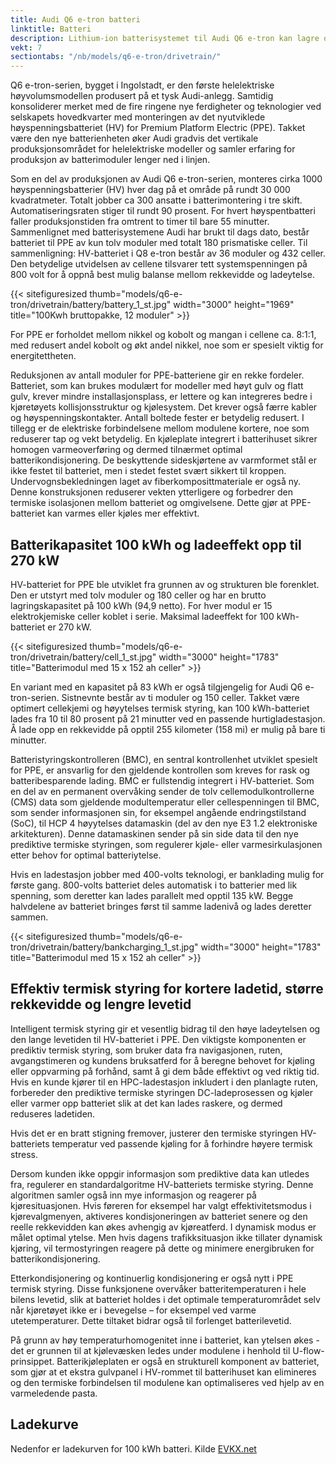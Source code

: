 ```yaml
---
title: Audi Q6 e-tron batteri
linktitle: Batteri
description: Lithium-ion batterisystemet til Audi Q6 e-tron kan lagre opptil 100 kWh energi og bruker 800 volt system.
vekt: 7
sectiontabs: "/nb/models/q6-e-tron/drivetrain/"
---
```

Q6 e-tron-serien, bygget i Ingolstadt, er den første helelektriske høyvolumsmodellen produsert på et tysk Audi-anlegg. Samtidig konsoliderer merket med de fire ringene nye ferdigheter og teknologier ved selskapets hovedkvarter med monteringen av det nyutviklede høyspenningsbatteriet (HV) for Premium Platform Electric (PPE). Takket være den nye batterienheten øker Audi gradvis det vertikale produksjonsområdet for helelektriske modeller og samler erfaring for produksjon av batterimoduler lenger ned i linjen.

Som en del av produksjonen av Audi Q6 e-tron-serien, monteres cirka 1000 høyspenningsbatterier (HV) hver dag på et område på rundt 30 000 kvadratmeter. Totalt jobber ca 300 ansatte i batterimontering i tre skift. Automatiseringsraten stiger til rundt 90 prosent. For hvert høyspentbatteri faller produksjonstiden fra omtrent to timer til bare 55 minutter. Sammenlignet med batterisystemene Audi har brukt til dags dato, består batteriet til PPE av kun tolv moduler med totalt 180 prismatiske celler. Til sammenligning: HV-batteriet i Q8 e-tron består av 36 moduler og 432 celler. Den betydelige utvidelsen av cellene tilsvarer tett systemspenningen på 800 volt for å oppnå best mulig balanse mellom rekkevidde og ladeytelse.

{{< sitefiguresized thumb="models/q6-e-tron/drivetrain/battery/battery_1_st.jpg" width="3000" height="1969" title="100Kwh bruttopakke, 12 moduler" >}}

For PPE er forholdet mellom nikkel og kobolt og mangan i cellene ca. 8:1:1, med redusert andel kobolt og økt andel nikkel, noe som er spesielt viktig for energitettheten.

Reduksjonen av antall moduler for PPE-batteriene gir en rekke fordeler. Batteriet, som kan brukes modulært for modeller med høyt gulv og flatt gulv, krever mindre installasjonsplass, er lettere og kan integreres bedre i kjøretøyets kollisjonsstruktur og kjølesystem. Det krever også færre kabler og høyspenningskontakter. Antall boltede fester er betydelig redusert. I tillegg er de elektriske forbindelsene mellom modulene kortere, noe som reduserer tap og vekt betydelig. En kjøleplate integrert i batterihuset sikrer homogen varmeoverføring og dermed tilnærmet optimal batterikondisjonering. De beskyttende sideskjørtene av varmformet stål er ikke festet til batteriet, men i stedet festet svært sikkert til kroppen. Undervognsbekledningen laget av fiberkomposittmateriale er også ny. Denne konstruksjonen reduserer vekten ytterligere og forbedrer den termiske isolasjonen mellom batteriet og omgivelsene. Dette gjør at PPE-batteriet kan varmes eller kjøles mer effektivt.

## Batterikapasitet 100 kWh og ladeeffekt opp til 270 kW

HV-batteriet for PPE ble utviklet fra grunnen av og strukturen ble forenklet. Den er utstyrt med tolv moduler og 180 celler og har en brutto lagringskapasitet på 100 kWh (94,9 netto). For hver modul er 15 elektrokjemiske celler koblet i serie. Maksimal ladeeffekt for 100 kWh-batteriet er 270 kW.

{{< sitefiguresized thumb="models/q6-e-tron/drivetrain/battery/cell_1_st.jpg" width="3000" height="1783" title="Batterimodul med 15 x 152 ah celler" >}}

En variant med en kapasitet på 83 kWh er også tilgjengelig for Audi Q6 e-tron-serien. Sistnevnte består av ti moduler og 150 celler. Takket være optimert cellekjemi og høyytelses termisk styring, kan 100 kWh-batteriet lades fra 10 til 80 prosent på 21 minutter ved en passende hurtigladestasjon. Å lade opp en rekkevidde på opptil 255 kilometer (158 mi) er mulig på bare ti minutter.

Batteristyringskontrolleren (BMC), en sentral kontrollenhet utviklet spesielt for PPE, er ansvarlig for den gjeldende kontrollen som kreves for rask og batteribesparende lading. BMC er fullstendig integrert i HV-batteriet. Som en del av en permanent overvåking sender de tolv cellemodulkontrollerne (CMS) data som gjeldende modultemperatur eller cellespenningen til BMC, som sender informasjonen sin, for eksempel angående endringstilstand (SoC), til HCP 4 høyytelses datamaskin (del av den nye E3 1.2 elektroniske arkitekturen). Denne datamaskinen sender på sin side data til den nye prediktive termiske styringen, som regulerer kjøle- eller varmesirkulasjonen etter behov for optimal batteriytelse.

Hvis en ladestasjon jobber med 400-volts teknologi, er banklading mulig for første gang. 800-volts batteriet deles automatisk i to batterier med lik spenning, som deretter kan lades parallelt med opptil 135 kW. Begge halvdelene av batteriet bringes først til samme ladenivå og lades deretter sammen.

{{< sitefiguresized thumb="models/q6-e-tron/drivetrain/battery/bankcharging_1_st.jpg" width="3000" height="1783" title="Batterimodul med 15 x 152 ah celler" >}}

## Effektiv termisk styring for kortere ladetid, større rekkevidde og lengre levetid

Intelligent termisk styring gir et vesentlig bidrag til den høye ladeytelsen og den lange levetiden til HV-batteriet i PPE. Den viktigste komponenten er prediktiv termisk styring, som bruker data fra navigasjonen, ruten, avgangstimeren og kundens bruksatferd for å beregne behovet for kjøling eller oppvarming på forhånd, samt å gi dem både effektivt og ved riktig tid. Hvis en kunde kjører til en HPC-ladestasjon inkludert i den planlagte ruten, forbereder den prediktive termiske styringen DC-ladeprosessen og kjøler eller varmer opp batteriet slik at det kan lades raskere, og dermed reduseres ladetiden.

Hvis det er en bratt stigning fremover, justerer den termiske styringen HV-batteriets temperatur ved passende kjøling for å forhindre høyere termisk stress.

Dersom kunden ikke oppgir informasjon som prediktive data kan utledes fra, regulerer en standardalgoritme HV-batteriets termiske styring. Denne algoritmen samler også inn mye informasjon og reagerer på kjøresituasjonen. Hvis føreren for eksempel har valgt effektivitetsmodus i kjørevalgmenyen, aktiveres kondisjoneringen av batteriet senere og den reelle rekkevidden kan økes avhengig av kjøreatferd. I dynamisk modus er målet optimal ytelse. Men hvis dagens trafikksituasjon ikke tillater dynamisk kjøring, vil termostyringen reagere på dette og minimere energibruken for batterikondisjonering.

Etterkondisjonering og kontinuerlig kondisjonering er også nytt i PPE termisk styring. Disse funksjonene overvåker batteritemperaturen i hele bilens levetid, slik at batteriet holdes i det optimale temperaturområdet selv når kjøretøyet ikke er i bevegelse – for eksempel ved varme utetemperaturer. Dette tiltaket bidrar også til forlenget batterilevetid.

På grunn av høy temperaturhomogenitet inne i batteriet, kan ytelsen økes - det er grunnen til at kjølevæsken ledes under modulene i henhold til U-flow-prinsippet. Batterikjøleplaten er også en strukturell komponent av batteriet, som gjør at et ekstra gulvpanel i HV-rommet til batterihuset kan elimineres og den termiske forbindelsen til modulene kan optimaliseres ved hjelp av en varmeledende pasta.

## Ladekurve

Nedenfor er ladekurven for 100 kWh batteri. Kilde [EVKX.net](https://evkx.net/models/audi/q6_e-tron/q6_e-tron_quattro/chargingcurve/)